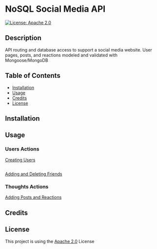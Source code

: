 
  # NoSQL Social Media API
  [![License: Apache 2.0](https://img.shields.io/badge/License-Apache%202.0-green.svg)](https://choosealicense.com/licenses/apache-2.0/)
  
  ## Description
  API routing and database access to support a social media website. User pages, posts, and reactions modeled and validated with Mongoose/MongoDB
  ## Table of Contents

  * [Installation](#installation)
  * [Usage](#usage)
  * [Credits](#credits)
  * [License](#license)

  ## Installation
  
  ## Usage
  
  ### Users Actions
  
  [Creating Users](https://drive.google.com/file/d/1uFxcrRuuUeWF4r6PmCn7LHdC1emklCpl/view?usp=sharing)
  
  ##
  
  [Adding and Deleting Friends](https://drive.google.com/file/d/1IX_bxe38lhd96uU0CidAIAIDKv8DLt1-/view)
  
  
  ### Thoughts Actions
  [Adding Posts and Reactions](https://drive.google.com/file/d/1Wu8Rz5gmn56D8rl4R4lCB9m8VaqDEa3P/view?usp=sharing)
  
  ## Credits 
  
  ## License
  This project is using the [Apache 2.0](https://choosealicense.com/licenses/apache-2.0/)
     License
  
  
